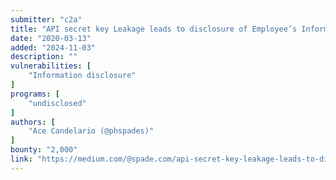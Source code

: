 ```yaml
---
submitter: "c2a"
title: "API secret key Leakage leads to disclosure of Employee’s Information"
date: "2020-03-13"
added: "2024-11-03"
description: ""
vulnerabilities: [
    "Information disclosure"
]
programs: [
    "undisclosed"
]
authors: [
    "Ace Candelario (@phspades)"
]
bounty: "2,000"
link: "https://medium.com/@spade.com/api-secret-key-leakage-leads-to-disclosure-of-employees-information-5ca4ce17e1ce"
---
```




